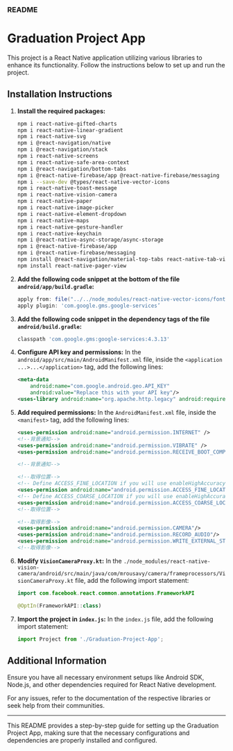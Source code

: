 ### README

# Graduation Project App

This project is a React Native application utilizing various libraries to enhance its functionality. Follow the instructions below to set up and run the project.

## Installation Instructions

1. **Install the required packages:**
   ```sh
   npm i react-native-gifted-charts
   npm i react-native-linear-gradient
   npm i react-native-svg
   npm i @react-navigation/native
   npm i @react-navigation/stack
   npm i react-native-screens
   npm i react-native-safe-area-context
   npm i @react-navigation/bottom-tabs
   npm i @react-native-firebase/app @react-native-firebase/messaging
   npm i --save-dev @types/react-native-vector-icons
   npm i react-native-toast-message
   npm i react-native-vision-camera
   npm i react-native-paper
   npm i react-native-image-picker
   npm i react-native-element-dropdown
   npm i react-native-maps
   npm i react-native-gesture-handler
   npm i react-native-keychain
   npm i @react-native-async-storage/async-storage
   npm i @react-native-firebase/app
   npm i @react-native-firebase/messaging
   npm install @react-navigation/material-top-tabs react-native-tab-view
   npm install react-native-pager-view
   ```

2. **Add the following code snippet at the bottom of the file `android/app/build.gradle`:**
   ```gradle
   apply from: file("../../node_modules/react-native-vector-icons/fonts.gradle")
   apply plugin: 'com.google.gms.google-services’
   ```
3. **Add the following code snippet in the dependency tags of the file `android/build.gradle`:**
   ```gradle
   classpath 'com.google.gms:google-services:4.3.13'
   ```

4. **Configure API key and permissions:**
   In the `android/app/src/main/AndroidManifest.xml` file, inside the `<application ...>...</application>` tag, add the following lines:
   ```xml
   <meta-data
       android:name="com.google.android.geo.API_KEY"
       android:value="Replace this with your API key"/>
   <uses-library android:name="org.apache.http.legacy" android:required="false"/>
   ```

5. **Add required permissions:**
   In the `AndroidManifest.xml` file, inside the `<manifest>` tag, add the following lines:
   ```xml
   <uses-permission android:name="android.permission.INTERNET" />
   <!--背景通知-->
   <uses-permission android:name="android.permission.VIBRATE" />
   <uses-permission android:name="android.permission.RECEIVE_BOOT_COMPLETED" />
   
   <!--背景通知-->

   <!--取得位置-->
   <!-- Define ACCESS_FINE_LOCATION if you will use enableHighAccuracy=true  -->
   <uses-permission android:name="android.permission.ACCESS_FINE_LOCATION"/>
   <!-- Define ACCESS_COARSE_LOCATION if you will use enableHighAccuracy=false  -->
   <uses-permission android:name="android.permission.ACCESS_COARSE_LOCATION"/>
   <!--取得位置-->

   <!--取得影像-->
   <uses-permission android:name="android.permission.CAMERA"/>
   <uses-permission android:name="android.permission.RECORD_AUDIO"/>
   <uses-permission android:name="android.permission.WRITE_EXTERNAL_STORAGE"/>
   <!--取得影像-->
   ```

6. **Modify `VisionCameraProxy.kt`:**
   In the `./node_modules/react-native-vision-camera/android/src/main/java/com/mrousavy/camera/frameprocessors/VisionCameraProxy.kt` file, add the following import statement:
   ```kotlin
   import com.facebook.react.common.annotations.FrameworkAPI

   @OptIn(FrameworkAPI::class)
   ```

7. **Import the project in `index.js`:**
   In the `index.js` file, add the following import statement:
   ```javascript
   import Project from './Graduation-Project-App';
   ```

## Additional Information

Ensure you have all necessary environment setups like Android SDK, Node.js, and other dependencies required for React Native development.

For any issues, refer to the documentation of the respective libraries or seek help from their communities.

---

This README provides a step-by-step guide for setting up the Graduation Project App, making sure that the necessary configurations and dependencies are properly installed and configured.
